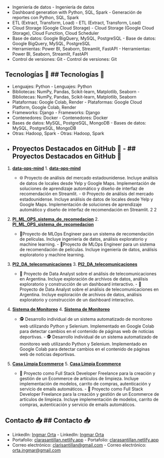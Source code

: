 
- Ingeniería de datos	- Ingeniería de datos
- Dashboard generation with Python, SQL, Spark	- Generación de reportes con Python, SQL, Spark
- ETL (Extract, Transform, Load)	- ETL (Extract, Transform, Load)
- Cloud Storage (Google Cloud Storage)	- Cloud Storage (Google Cloud Storage), Cloud Function, Cloud Scheduler
- Base de datos: Google BigQuery, MySQL, PostgreSQL	- Base de datos: Google BigQuery, MySQL, PostgreSQL
- Herramientas: Power BI, Seaborn, Streamlit, FastAPI	- Herramientas: Power BI, Seaborn, Streamlit, FastAPI
- Control de versiones: Git	- Control de versiones: Git


## Tecnologías 🧰	## Tecnologías 🧰
- Lenguajes: Python	- Lenguajes: Python
- Bibliotecas: NumPy, Pandas, Scikit-learn, Matplotlib, Seaborn	- Bibliotecas: NumPy, Pandas, Scikit-learn, Matplotlib, Seaborn
- Plataformas: Google Colab, Render	- Plataformas: Google Cloud Platform, Google Colab, Render
- Frameworks: Django	- Frameworks: Django
- Contenedores: Docker	- Contenedores: Docker
- Bases de datos: MySQL, PostgreSQL, MongoDB	- Bases de datos: MySQL, PostgreSQL, MongoDB
- Otras: Hadoop, Spark	- Otras: Hadoop, Spark
- ## Proyectos Destacados en GitHub 🌟	- ## Proyectos Destacados en GitHub 🌟
1. [**data-ops-mind**](https://github.com/Grayfox9/data-ops-mind.git)	1. [**data-ops-mind**](https://github.com/Grayfox9/data-ops-mind.git)
  	  
   - 🌐 Proyecto de análisis del mercado estadounidense. Incluye análisis de datos de locales desde Yelp y Google Maps. Implementación de soluciones de aprendizaje automático y diseño de interfaz de recomendación en Streamlit.	   - 🌐 Proyecto de análisis del mercado estadounidense. Incluye análisis de datos de locales desde Yelp y Google Maps. Implementación de soluciones de aprendizaje automático y diseño de interfaz de recomendación en Streamlit.
2	2
2. [**PI_ML_OPS_sistema_de_recomedacion**](https://github.com/Grayfox9/PI_ML_OPS_sistema_de_recomedacion)	2. [**PI_ML_OPS_sistema_de_recomedacion**](https://github.com/Grayfox9/PI_ML_OPS_sistema_de_recomedacion)
   	   
   - 🎥Proyecto de MLOps Engineer para un sistema de recomendación de películas. Incluye ingeniería de datos, análisis exploratorio y machine learning.	   - 🎥Proyecto de MLOps Engineer para un sistema de recomendación de películas. Incluye ingeniería de datos, análisis exploratorio y machine learning.
3. [**PI2_DA_telecomunicaciones**](https://github.com/Grayfox9/PI2_DA_telecomunicaciones)	3. [**PI2_DA_telecomunicaciones**](https://github.com/Grayfox9/PI2_DA_telecomunicaciones)
   - 📡 Proyecto de Data Analyst sobre el análisis de telecomunicaciones en Argentina. Incluye exploración de archivos de datos, análisis exploratorio y construcción de un dashboard interactivo.	   - 📡 Proyecto de Data Analyst sobre el análisis de telecomunicaciones en Argentina. Incluye exploración de archivos de datos, análisis exploratorio y construcción de un dashboard interactivo.
4. [**Sistema de Monitoreo**](https://github.com/Grayfox9/Sistema-Monitoreo)	4. [**Sistema de Monitoreo**](https://github.com/Grayfox9/Sistema-Monitoreo)
  	  
   - 🕵️ Desarrollo individual de un sistema automatizado de monitoreo web utilizando Python y Selenium. Implementado en Google Colab para detectar cambios en el contenido de páginas web de noticias deportivas.	   - 🕵️ Desarrollo individual de un sistema automatizado de monitoreo web utilizando Python y Selenium. Implementado en Google Colab para detectar cambios en el contenido de páginas web de noticias deportivas.
5. [**Casa Limpia Ecommerce**](https://github.com/Clarisantillan/Casa-Limpia-Ecommerce)	5. [**Casa Limpia Ecommerce**](https://github.com/Clarisantillan/Casa-Limpia-Ecommerce)
   	   
   - 🛒 Proyecto como Full Stack Developer Freelance para la creación y gestión de un Ecommerce de artículos de limpieza. Incluye implementación de modelos, carrito de compras, autenticación y servicio de emails automáticos.	   - 🛒 Proyecto como Full Stack Developer Freelance para la creación y gestión de un Ecommerce de artículos de limpieza. Incluye implementación de modelos, carrito de compras, autenticación y servicio de emails automáticos.
## Contacto 📥	## Contacto 📥
- LinkedIn: [Ingmar Orta](https://www.linkedin.com/in/Ingmarorta/)	- LinkedIn: [Ingmar Orta](https://www.linkedin.com/in/Ingmarorta/)
- Portafolio: [clarasantillan.netlify.app](https://ingmarorta.netlify.app)	- Portafolio: [clarasantillan.netlify.app](https://ingmarorta.netlify.app)
- Correo electrónico: clarisantillan@gmail.com	- Correo electrónico: orta.ingmar@gmail.com
